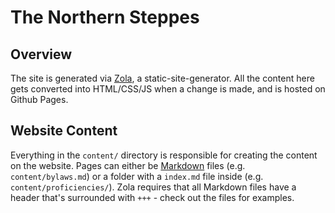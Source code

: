 # The Northern Steppes

## Overview

The site is generated via [Zola](https://www.getzola.org/documentation/getting-started/overview/), a static-site-generator. All the content here gets converted into HTML/CSS/JS when a change is made, and is hosted on Github Pages. 

## Website Content

Everything in the `content/` directory is responsible for creating the content on the website. Pages can either be [Markdown](https://www.markdownguide.org/getting-started/) files (e.g. `content/bylaws.md`) or a folder with a `index.md` file inside (e.g. `content/proficiencies/`). Zola requires that all Markdown files have a header that's surrounded with `+++` - check out the files for examples.
